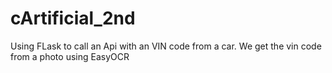 # cArtificial_2nd
Using FLask to call an Api with an VIN code from a car.
We get the vin code from a photo using EasyOCR 
